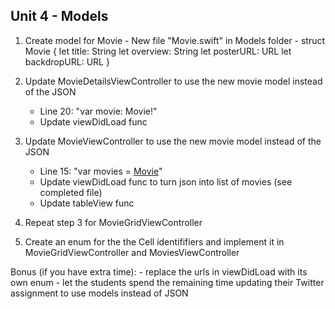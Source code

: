 ## Unit 4 - Models

1. Create model for Movie
        - New file "Movie.swift" in Models folder
        - struct Movie {
                let title: String
                let overview: String
                let posterURL: URL
                let backdropURL: URL
            }
            
2. Update MovieDetailsViewController to use the new movie model instead of the JSON
    - Line 20: "var movie: Movie!"
    - Update viewDidLoad func
    
3. Update MovieViewController to use the new movie model instead of the JSON
    - Line 15: "var movies = [Movie]()"
    - Update viewDidLoad func to turn json into list of movies (see completed file)
    - Update tableView func
    
4. Repeat step 3 for MovieGridViewController

5. Create an enum for the the Cell identififiers and implement it in MovieGridViewController and MoviesViewController

Bonus (if you have extra time): 
    - replace the urls in viewDidLoad with its own enum
    - let the students spend the remaining time updating their Twitter assignment to use models instead of JSON

